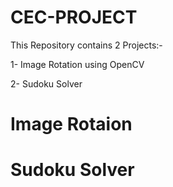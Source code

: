 # CEC-PROJECT
This Repository contains 2 Projects:-

1- Image Rotation using OpenCV  

2- Sudoku Solver

# Image Rotaion 



# Sudoku Solver
